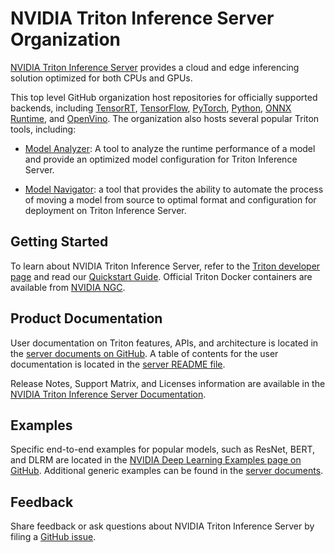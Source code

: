 # NVIDIA Triton Inference Server Organization
[NVIDIA Triton Inference Server](https://github.com/triton-inference-server/server)
provides a cloud and edge inferencing solution optimized for both CPUs and GPUs.

This top level GitHub organization host repositories for officially supported 
backends, including [TensorRT](https://github.com/triton-inference-server/tensorrt_backend), [TensorFlow](https://github.com/triton-inference-server/tensorflow_backend), 
[PyTorch](https://github.com/triton-inference-server/pytorch_backend), 
[Python](https://github.com/triton-inference-server/python_backend), 
[ONNX Runtime](https://github.com/triton-inference-server/onnxruntime_backend), 
and [OpenVino](https://github.com/triton-inference-server/openvino_backend). The
organization also hosts several popular Triton tools, including:

* [Model Analyzer](https://github.com/triton-inference-server/model_analyzer):
A tool to analyze the runtime performance of a model and provide an optimized 
model configuration for Triton Inference Server.

* [Model Navigator](https://github.com/triton-inference-server/model_navigator):
a tool that provides the ability to automate the process of moving a model from source to optimal format and configuration for deployment on Triton Inference Server.

## Getting Started
To learn about NVIDIA Triton Inference Server, refer to the 
[Triton developer page](https://developer.nvidia.com/nvidia-triton-inference-server) 
and read our [Quickstart Guide](https://github.com/triton-inference-server/server/blob/main/docs/getting_started/quickstart.md). Official 
Triton Docker containers are available from [NVIDIA NGC](https://catalog.ngc.nvidia.com/orgs/nvidia/containers/tritonserver).

## Product Documentation
User documentation on Triton features, APIs, and architecture is located in the [server
documents on GitHub](https://github.com/triton-inference-server/server/tree/main/docs).
A table of contents for the user documentation is located in the [server README file](https://github.com/triton-inference-server/server#documentation).

Release Notes, Support Matrix, and Licenses information are available in the 
[NVIDIA Triton Inference Server Documentation](https://docs.nvidia.com/deeplearning/triton-inference-server/index.html).

## Examples
Specific end-to-end examples for popular models, such as ResNet, BERT, and DLRM 
are located in the [NVIDIA Deep Learning Examples page on GitHub](https://github.com/NVIDIA/DeepLearningExamples). Additional generic examples can be found in the 
[server documents](https://github.com/triton-inference-server/server/tree/main/docs/examples).

## Feedback
Share feedback or ask questions about NVIDIA Triton Inference Server by filing a 
[GitHub issue](https://github.com/triton-inference-server/server/issues).
